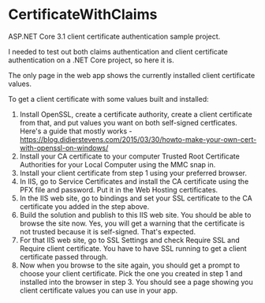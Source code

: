 ﻿# CertificateWithClaims
ASP.NET Core 3.1 client certificate authentication sample project.

I needed to test out both claims authentication and client certificate authentication on a .NET Core project, so here it is.

The only page in the web app shows the currently installed client certificate values.

To get a client certificate with some values built and installed:

1) Install OpenSSL, create a certificate authority, create a client certificate from that, and put values you want on both self-signed certficates. Here's a guide that mostly works - https://blog.didierstevens.com/2015/03/30/howto-make-your-own-cert-with-openssl-on-windows/ 
2) Install your CA certificate to your computer Trusted Root Certificate Authorities for your Local Computer using the MMC snap in.
3) Install your client certificate from step 1 using your preferred browser.
4) In IIS, go to Service Certificates and install the CA certificate using the PFX file and password. Put it in the Web Hosting certificates.
5) In the IIS web site, go to bindings and set your SSL certificate to the CA certificate you added in the step above. 
6) Build the solution  and publish to this IIS web site. You should be able to browse the site now. Yes, you will get a warning that the certificate is not trusted because it is self-signed. That's expected.
7) For that IIS web site, go to SSL Settings and check Require SSL and Require client certificate. You have to have SSL running to get a client certificate passed through.
8) Now when you browse to the site again, you should get a prompt to choose your client certificate. Pick the one you created in step 1 and installed into the browser in step 3. You should see a page showing you client certificate values you can use in your app.
